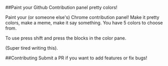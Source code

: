 ##Paint your Github Contribution panel pretty colors!

Paint your (or someone else's) Chrome contribution panel! Make it pretty colors, make a meme, make it say something. You have 5 colors to choose from.

To use press shift and press the blocks in the color pane.

(Super tired writing this).


##Contributing
Submit a PR if you want to add features or fix bugs!